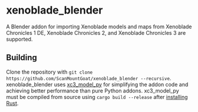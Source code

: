 # xenoblade_blender
A Blender addon for importing Xenoblade models and maps from Xenoblade Chronicles 1 DE, Xenoblade Chronicles 2, and Xenoblade Chronicles 3 are supported.

## Building
Clone the repository with `git clone https://github.com/ScanMountGoat/xenoblade_blender --recursive`. xenoblade_blender uses [xc3_model_py](https://github.com/ScanMountGoat/xc3_model_py) for simplifying the addon code and achieving better performance than pure Python addons. xc3_model_py must be compiled from source using `cargo build --release` after [installing Rust](https://www.rust-lang.org/tools/install).
